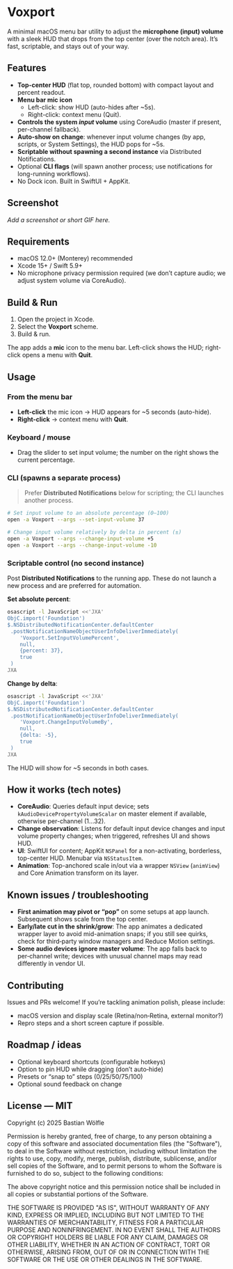 # Voxport

A minimal macOS menu bar utility to adjust the **microphone (input) volume** with a sleek HUD that drops from the top center (over the notch area). It’s fast, scriptable, and stays out of your way.

## Features

- **Top-center HUD** (flat top, rounded bottom) with compact layout and percent readout.
- **Menu bar mic icon**  
  - Left-click: show HUD (auto-hides after ~5s).  
  - Right-click: context menu (Quit).
- **Controls the system *input* volume** using CoreAudio (master if present, per-channel fallback).
- **Auto-show on change**: whenever input volume changes (by app, scripts, or System Settings), the HUD pops for ~5s.
- **Scriptable without spawning a second instance** via Distributed Notifications.
- Optional **CLI flags** (will spawn another process; use notifications for long-running workflows).
- No Dock icon. Built in SwiftUI + AppKit.

## Screenshot

_Add a screenshot or short GIF here._

## Requirements

- macOS 12.0+ (Monterey) recommended  
- Xcode 15+ / Swift 5.9+  
- No microphone privacy permission required (we don’t capture audio; we adjust system volume via CoreAudio).

## Build & Run

1. Open the project in Xcode.
2. Select the **Voxport** scheme.
3. Build & run.

The app adds a **mic** icon to the menu bar. Left-click shows the HUD; right-click opens a menu with **Quit**.

## Usage

### From the menu bar
- **Left-click** the mic icon → HUD appears for ~5 seconds (auto-hide).
- **Right-click** → context menu with **Quit**.

### Keyboard / mouse
- Drag the slider to set input volume; the number on the right shows the current percentage.

### CLI (spawns a separate process)

> Prefer **Distributed Notifications** below for scripting; the CLI launches another process.

```bash
# Set input volume to an absolute percentage (0–100)
open -a Voxport --args --set-input-volume 37

# Change input volume relatively by delta in percent (±)
open -a Voxport --args --change-input-volume +5
open -a Voxport --args --change-input-volume -10
```

### Scriptable control (no second instance)

Post **Distributed Notifications** to the running app. These do not launch a new process and are preferred for automation.

**Set absolute percent**:

```bash
osascript -l JavaScript <<'JXA'
ObjC.import('Foundation')
$.NSDistributedNotificationCenter.defaultCenter
 .postNotificationNameObjectUserInfoDeliverImmediately(
    'Voxport.SetInputVolumePercent',
    null,
    {percent: 37},
    true
 )
JXA
```

**Change by delta**:

```bash
osascript -l JavaScript <<'JXA'
ObjC.import('Foundation')
$.NSDistributedNotificationCenter.defaultCenter
 .postNotificationNameObjectUserInfoDeliverImmediately(
    'Voxport.ChangeInputVolumeBy',
    null,
    {delta: -5},
    true
 )
JXA
```

The HUD will show for ~5 seconds in both cases.

## How it works (tech notes)

- **CoreAudio**: Queries default input device; sets `kAudioDevicePropertyVolumeScalar` on master element if available, otherwise per-channel (1…32).
- **Change observation**: Listens for default input device changes and input volume property changes; when triggered, refreshes UI and shows HUD.
- **UI**: SwiftUI for content; AppKit `NSPanel` for a non-activating, borderless, top-center HUD. Menubar via `NSStatusItem`.
- **Animation**: Top-anchored scale in/out via a wrapper `NSView` (`animView`) and Core Animation transform on its layer.

## Known issues / troubleshooting

- **First animation may pivot or “pop”** on some setups at app launch. Subsequent shows scale from the top center.
- **Early/late cut in the shrink/grow**: The app animates a dedicated wrapper layer to avoid mid-animation snaps; if you still see quirks, check for third‑party window managers and Reduce Motion settings.
- **Some audio devices ignore master volume**: The app falls back to per‑channel write; devices with unusual channel maps may read differently in vendor UI.

## Contributing

Issues and PRs welcome! If you’re tackling animation polish, please include:
- macOS version and display scale (Retina/non‑Retina, external monitor?)
- Repro steps and a short screen capture if possible.

## Roadmap / ideas

- Optional keyboard shortcuts (configurable hotkeys)
- Option to pin HUD while dragging (don’t auto‑hide)
- Presets or “snap to” steps (0/25/50/75/100)
- Optional sound feedback on change

## License — MIT

Copyright (c) 2025 Bastian Wölfle

Permission is hereby granted, free of charge, to any person obtaining a copy
of this software and associated documentation files (the "Software"), to deal
in the Software without restriction, including without limitation the rights
to use, copy, modify, merge, publish, distribute, sublicense, and/or sell
copies of the Software, and to permit persons to whom the Software is
furnished to do so, subject to the following conditions:

The above copyright notice and this permission notice shall be included in all
copies or substantial portions of the Software.

THE SOFTWARE IS PROVIDED "AS IS", WITHOUT WARRANTY OF ANY KIND, EXPRESS OR
IMPLIED, INCLUDING BUT NOT LIMITED TO THE WARRANTIES OF MERCHANTABILITY,
FITNESS FOR A PARTICULAR PURPOSE AND NONINFRINGEMENT. IN NO EVENT SHALL THE
AUTHORS OR COPYRIGHT HOLDERS BE LIABLE FOR ANY CLAIM, DAMAGES OR OTHER
LIABILITY, WHETHER IN AN ACTION OF CONTRACT, TORT OR OTHERWISE, ARISING FROM,
OUT OF OR IN CONNECTION WITH THE SOFTWARE OR THE USE OR OTHER DEALINGS IN THE
SOFTWARE.
